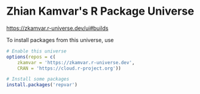 # Zhian Kamvar's R Package Universe

https://zkamvar.r-universe.dev/ui#builds

To install packages from this universe, use

```r
# Enable this universe
options(repos = c(
    zkamvar = 'https://zkamvar.r-universe.dev',
    CRAN = 'https://cloud.r-project.org'))

# Install some packages
install.packages('repvar')
```

